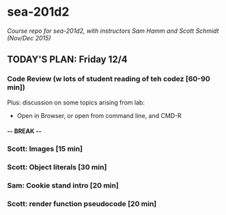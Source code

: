 # sea-201d2
*Course repo for sea-201d2, with instructors Sam Hamm and Scott Schmidt (Nov/Dec 2015)*

## TODAY'S PLAN: Friday 12/4

### Code Review (w lots of student reading of teh codez [60-90 min])

Plus: discussion on some  topics arising from lab:
<!-- * Placement of script tag in HTML -->
<!-- * Increment operators & usage -->
<!-- * Classes vs. style attribute for coloring text with JS -->
<!-- * Use of console.logs as a way to inspect behavior inside of functions because of scope -->
<!-- * WTF is DOM? You guys keep mentioning it. -->
<!-- * There are two hard things in computer science: naming things, cache invalidation, and off-by-one errors -->
* Open in Browser, or open from command line, and CMD-R

#### -- BREAK --

### Scott: Images [15 min]

### Scott: Object literals [30 min]

### Sam: Cookie stand intro [20 min]

### Scott: render function pseudocode [20 min]
